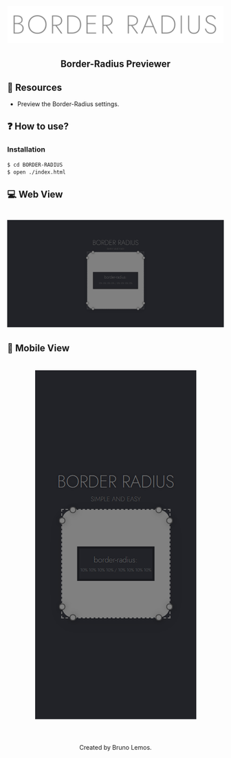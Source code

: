 <h1 align="center">
    <img alt="" title="" src="preview/logo.png">
</h1>

<h2 align="center">Border-Radius Previewer</h2>

## 🔧 Resources
* Preview the Border-Radius settings.

## ❓ How to use?

### Installation

```bash
$ cd BORDER-RADIUS
$ open ./index.html
```

## 💻 Web View

<h1 align="center">
    <img alt="" title="" src="preview/web.png">
</h1>

## 📱 Mobile View

<h1 align="center">
    <img alt="" title="" src="preview/mobile.png">
</h1>

<br>

<p align="center">
Created by Bruno Lemos.
</p>
